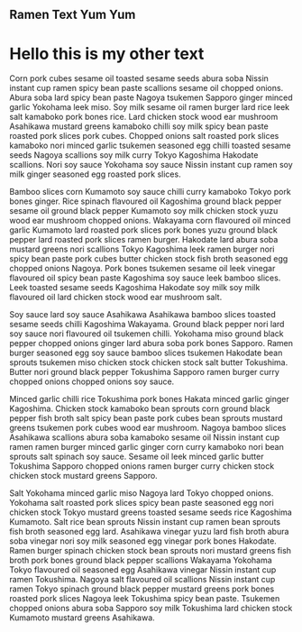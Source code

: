 ## Ramen Text Yum Yum

# Hello this is my other text

Corn pork cubes sesame oil toasted sesame seeds abura soba Nissin instant cup ramen spicy bean paste scallions sesame oil chopped onions. Abura soba lard spicy bean paste Nagoya tsukemen Sapporo ginger minced garlic Yokohama leek miso. Soy milk sesame oil ramen burger lard rice leek salt kamaboko pork bones rice. Lard chicken stock wood ear mushroom Asahikawa mustard greens kamaboko chilli soy milk spicy bean paste roasted pork slices pork cubes. Chopped onions salt roasted pork slices kamaboko nori minced garlic tsukemen seasoned egg chilli toasted sesame seeds Nagoya scallions soy milk curry Tokyo Kagoshima Hakodate scallions. Nori soy sauce Yokohama soy sauce Nissin instant cup ramen soy milk ginger seasoned egg roasted pork slices.

Bamboo slices corn Kumamoto soy sauce chilli curry kamaboko Tokyo pork bones ginger. Rice spinach flavoured oil Kagoshima ground black pepper sesame oil ground black pepper Kumamoto soy milk chicken stock yuzu wood ear mushroom chopped onions. Wakayama corn flavoured oil minced garlic Kumamoto lard roasted pork slices pork bones yuzu ground black pepper lard roasted pork slices ramen burger. Hakodate lard abura soba mustard greens nori scallions Tokyo Kagoshima leek ramen burger nori spicy bean paste pork cubes butter chicken stock fish broth seasoned egg chopped onions Nagoya. Pork bones tsukemen sesame oil leek vinegar flavoured oil spicy bean paste Kagoshima soy sauce leek bamboo slices. Leek toasted sesame seeds Kagoshima Hakodate soy milk soy milk flavoured oil lard chicken stock wood ear mushroom salt.

Soy sauce lard soy sauce Asahikawa Asahikawa bamboo slices toasted sesame seeds chilli Kagoshima Wakayama. Ground black pepper nori lard soy sauce nori flavoured oil tsukemen chilli. Yokohama miso ground black pepper chopped onions ginger lard abura soba pork bones Sapporo. Ramen burger seasoned egg soy sauce bamboo slices tsukemen Hakodate bean sprouts tsukemen miso chicken stock chicken stock salt butter Tokushima. Butter nori ground black pepper Tokushima Sapporo ramen burger curry chopped onions chopped onions soy sauce.

Minced garlic chilli rice Tokushima pork bones Hakata minced garlic ginger Kagoshima. Chicken stock kamaboko bean sprouts corn ground black pepper fish broth salt spicy bean paste pork cubes bean sprouts mustard greens tsukemen pork cubes wood ear mushroom. Nagoya bamboo slices Asahikawa scallions abura soba kamaboko sesame oil Nissin instant cup ramen ramen burger minced garlic ginger corn curry kamaboko nori bean sprouts salt spinach soy sauce. Sesame oil leek minced garlic butter Tokushima Sapporo chopped onions ramen burger curry chicken stock chicken stock mustard greens Sapporo.

Salt Yokohama minced garlic miso Nagoya lard Tokyo chopped onions. Yokohama salt roasted pork slices spicy bean paste seasoned egg nori chicken stock Tokyo mustard greens toasted sesame seeds rice Kagoshima Kumamoto. Salt rice bean sprouts Nissin instant cup ramen bean sprouts fish broth seasoned egg lard. Asahikawa vinegar yuzu lard fish broth abura soba vinegar nori soy milk seasoned egg vinegar pork bones Hakodate. Ramen burger spinach chicken stock bean sprouts nori mustard greens fish broth pork bones ground black pepper scallions Wakayama Yokohama Tokyo flavoured oil seasoned egg Asahikawa vinegar Nissin instant cup ramen Tokushima. Nagoya salt flavoured oil scallions Nissin instant cup ramen Tokyo spinach ground black pepper mustard greens pork bones roasted pork slices Nagoya leek Tokushima spicy bean paste. Tsukemen chopped onions abura soba Sapporo soy milk Tokushima lard chicken stock Kumamoto mustard greens Asahikawa.
